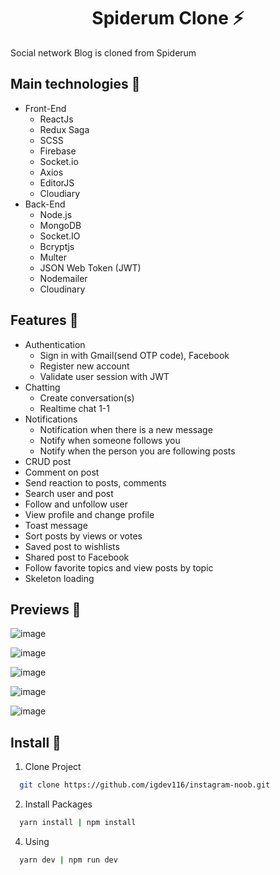 <h1 align='center'><strong>Spiderum Clone ⚡</strong></h1>

<p>Social network Blog is cloned from Spiderum</p>


## **Main technologies 📝**

- Front-End
  - ReactJs
  - Redux Saga
  - SCSS
  - Firebase
  - Socket.io
  - Axios
  - EditorJS
  - Cloudiary
- Back-End
  - Node.js
  - MongoDB
  - Socket.IO
  - Bcryptjs
  - Multer
  - JSON Web Token (JWT)
  - Nodemailer
  - Cloudinary

## **Features 🚀**

- Authentication
  - Sign in with Gmail(send OTP code), Facebook
  - Register new account
  - Validate user session with JWT
- Chatting
  - Create conversation(s)
  - Realtime chat 1-1
- Notifications
  - Notification when there is a new message
  - Notify when someone follows you
  - Notify when the person you are following posts
- CRUD post
- Comment on post
- Send reaction to posts, comments
- Search user and post
- Follow and unfollow user
- View profile and change profile
- Toast message
- Sort posts by views or votes
- Saved post to wishlists
- Shared post to Facebook
- Follow favorite topics and view posts by topic
- Skeleton loading

## **Previews 📁**

![image](https://user-images.githubusercontent.com/70432453/169486622-116a2c27-bd0e-4a74-96c5-407e12b4131d.png)

![image](https://user-images.githubusercontent.com/70432453/169486800-e1968142-985a-4e15-9930-8463964177a8.png)

![image](https://user-images.githubusercontent.com/70432453/169487737-342fdabd-c84b-41bd-b468-4ca35dd1abde.png)

![image](https://user-images.githubusercontent.com/70432453/169488501-ddbcf422-8a3e-48fe-856c-edde73b02a11.png)

![image](https://user-images.githubusercontent.com/70432453/169489742-3f4b5df6-9760-49d5-bea3-6114cc7fda7a.png)

## **Install 🔨**

1. Clone Project

```sh
  git clone https://github.com/igdev116/instagram-noob.git
```

2. Install Packages

```sh
  yarn install | npm install
```

4. Using

```sh
  yarn dev | npm run dev
```
